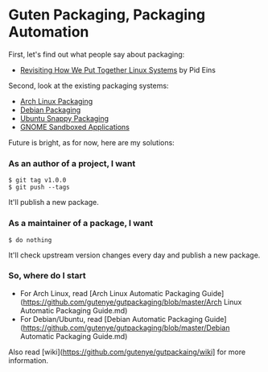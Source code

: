 Guten Packaging, Packaging Automation
=====================================

First, let's find out what people say about packaging:

* [Revisiting How We Put Together Linux Systems](http://0pointer.net/blog/revisiting-how-we-put-together-linux-systems.html) by Pid Eins

Second, look at the existing packaging systems:

* [Arch Linux Packaging](https://wiki.archlinux.org/index.php/Creating_packages)
* [Debian Packaging](https://wiki.debian.org/Packaging)
* [Ubuntu Snappy Packaging](https://developer.ubuntu.com/en/snappy/tutorials/build-snaps)
* [GNOME Sandboxed Applications](https://blogs.gnome.org/mclasen/2015/01/21/sandboxed-applications-for-gnome)

Future is bright, as for now, here are my solutions:

### As an author of a project, I want

```
$ git tag v1.0.0
$ git push --tags
```

It'll publish a new package.

### As a maintainer of a package, I want

```
$ do nothing
```

It'll check upstream version changes every day and publish a new package.

### So, where do I start

* For Arch Linux, read [Arch Linux Automatic Packaging Guide](https://github.com/gutenye/gutpackaging/blob/master/Arch Linux Automatic Packaging Guide.md)
* For Debian/Ubuntu, read [Debian Automatic Packaging Guide](https://github.com/gutenye/gutpackaging/blob/master/Debian Automatic Packaging Guide.md)

Also read [wiki](https://github.com/gutenye/gutpackaing/wiki] for more information.
